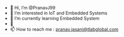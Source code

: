 - 👋 Hi, I’m @PranavJ99
- 👀 I’m interested in IoT and Embedded Systems 
- 🌱 I’m currently learning Embedded System
- 💞
- 📫 How to reach me : pranav.jasani@tlabglobal.com

<!---
PranavJ99/PranavJ99 is a ✨ special ✨ repository because its `README.md` (this file) appears on your GitHub profile.
You can click the Preview link to take a look at your changes.
--->
